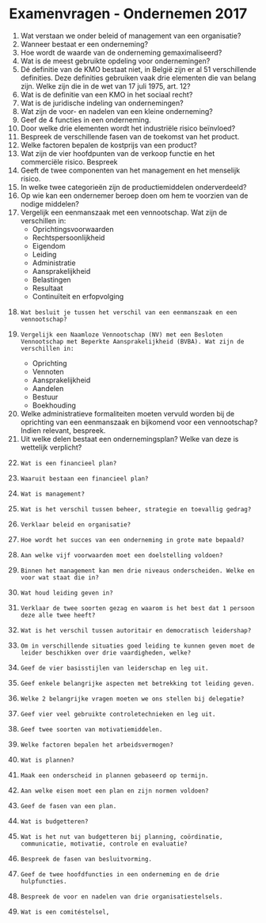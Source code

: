 # Examenvragen - Ondernemen 2017

1.	Wat verstaan we onder beleid of management van een organisatie?
2.	Wanneer bestaat er een onderneming?
3.	Hoe wordt de waarde van de onderneming gemaximaliseerd?
4.	Wat is de meest gebruikte opdeling voor ondernemingen?
5.	Dé definitie van de KMO bestaat niet, in België zijn er al 51 verschillende definities. Deze definities gebruiken vaak drie elementen die van belang zijn. Welke zijn die in de wet van 17 juli 1975, art. 12?
6.	Wat is de definitie van een KMO in het sociaal recht? 
7.	Wat is de juridische indeling van ondernemingen? 
8.	Wat zijn de voor- en nadelen van een kleine onderneming?
9.	Geef de 4 functies in een onderneming.
10. Door welke drie elementen wordt het industriële risico beïnvloed?
11.	Bespreek de verschillende fasen van de toekomst van het product.
12.	Welke factoren bepalen de kostprijs van een product?
13.	Wat zijn de vier hoofdpunten van de verkoop functie en het commerciële risico. Bespreek
14.	Geeft de twee componenten van het management en het menselijk risico.
15.	In welke twee categorieën zijn de productiemiddelen onderverdeeld?
16.	Op wie kan een ondernemer beroep doen om hem te voorzien van de nodige middelen?
17.	Vergelijk een eenmanszaak met een vennootschap. Wat zijn de verschillen in:
	-	Oprichtingsvoorwaarden
	-	Rechtspersoonlijkheid
	-	Eigendom
	-	Leiding
	-	Administratie
	-	Aansprakelijkheid
	-	Belastingen
	-	Resultaat
	-	Continuïteit en erfopvolging
18. 	Wat besluit je tussen het verschil van een eenmanszaak en een vennootschap?
19. 	Vergelijk een Naamloze Vennootschap (NV) met een Besloten Vennootschap met Beperkte Aansprakelijkheid (BVBA). Wat zijn de verschillen in:
	-	Oprichting
	-	Vennoten
	-	Aansprakelijkheid
	-	Aandelen
	-	Bestuur
	-	Boekhouding
20.	Welke administratieve formaliteiten moeten vervuld worden bij de oprichting van een eenmanszaak en bijkomend voor een vennootschap? Indien relevant, bespreek.
21.	Uit welke delen bestaat een ondernemingsplan? Welke van deze is wettelijk verplicht?
22. 	Wat is een financieel plan?
23. 	Waaruit bestaan een financieel plan?
24. 	Wat is management?
25. 	Wat is het verschil tussen beheer, strategie en toevallig gedrag?
26. 	Verklaar beleid en organisatie?
27. 	Hoe wordt het succes van een onderneming in grote mate bepaald?
28. 	Aan welke vijf voorwaarden moet een doelstelling voldoen?
29. 	Binnen het management kan men drie niveaus onderscheiden. Welke en voor wat staat die in?
30. 	Wat houd leiding geven in?
31. 	Verklaar de twee soorten gezag en waarom is het best dat 1 persoon deze alle twee heeft? 
32. 	Wat is het verschil tussen autoritair en democratisch leidershap?
33. 	Om in verschillende situaties goed leiding te kunnen geven moet de leider beschikken over drie vaardigheden, welke?
34. 	Geef de vier basisstijlen van leiderschap en leg uit.
35. 	Geef enkele belangrijke aspecten met betrekking tot leiding geven.
36. 	Welke 2 belangrijke vragen moeten we ons stellen bij delegatie?
37. 	Geef vier veel gebruikte controletechnieken en leg uit.
38. 	Geef twee soorten van motivatiemiddelen.
39. 	Welke factoren bepalen het arbeidsvermogen?
40. 	Wat is plannen?
41. 	Maak een onderscheid in plannen gebaseerd op termijn.
42. 	Aan welke eisen moet een plan en zijn normen voldoen?
43. 	Geef de fasen van een plan.
44. 	Wat is budgetteren?
45. 	Wat is het nut van budgetteren bij planning, coördinatie, communicatie, motivatie, controle en evaluatie?
46. 	Bespreek de fasen van besluitvorming.
47. 	Geef de twee hoofdfuncties in een onderneming en de drie hulpfuncties.
48. 	Bespreek de voor en nadelen van drie organisatiestelsels.
49. 	Wat is een comitéstelsel,
